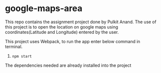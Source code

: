 # google-maps-area
This repo contains the assignment project done by Pulkit Anand. The use of this project is to open the location on google maps using coordinates(Latitude and Longitude) entered by the user.

This project uses Webpack, to run the app enter below command in terminal.

1. `npm start`

The dependencies needed are already installed into the project